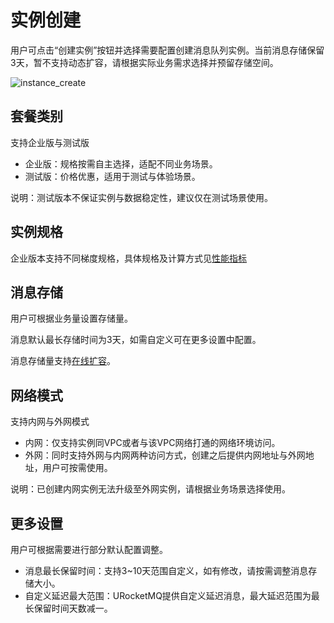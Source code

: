 # 实例创建

⽤户可点击“创建实例”按钮并选择需要配置创建消息队列实例。当前消息存储保留3天，暂不支持动态扩容，请根据实际业务需求选择并预留存储空间。

![instance_create](/rocketmq/images/instance_create.png)

## 套餐类别

支持企业版与测试版
* 企业版：规格按需自主选择，适配不同业务场景。
* 测试版：价格优惠，适用于测试与体验场景。

说明：测试版本不保证实例与数据稳定性，建议仅在测试场景使用。

## 实例规格

企业版本支持不同梯度规格，具体规格及计算方式见[性能指标](/rocketmq/capacity/index)

## 消息存储

用户可根据业务量设置存储量。

消息默认最长存储时间为3天，如需自定义可在更多设置中配置。

消息存储量支持[在线扩容](/rocketmq/guide/instance/storage)。

## 网络模式

支持内网与外网模式
* 内网：仅支持实例同VPC或者与该VPC网络打通的网络环境访问。
* 外网：同时支持外网与内网两种访问方式，创建之后提供内网地址与外网地址，用户可按需使用。

说明：已创建内网实例无法升级至外网实例，请根据业务场景选择使用。

## 更多设置

用户可根据需要进行部分默认配置调整。

* 消息最⻓保留时间：支持3~10天范围自定义，如有修改，请按需调整消息存储大小。
* 自定义延迟最大范围：URocketMQ提供自定义延迟消息，最大延迟范围为最⻓保留时间天数减一。